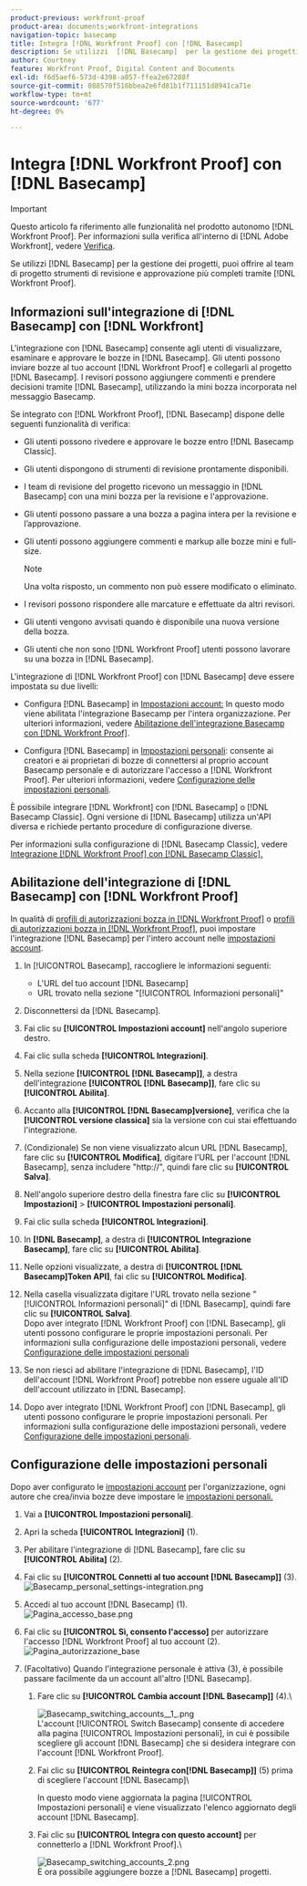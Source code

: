 ```yaml
---
product-previous: workfront-proof
product-area: documents;workfront-integrations
navigation-topic: basecamp
title: Integra [!DNL Workfront Proof] con [!DNL Basecamp]
description: Se utilizzi  [!DNL Basecamp]  per la gestione dei progetti, puoi offrire al team di progetto strumenti di revisione e approvazione più completi utilizzando  [!DNL Workfront Proof].
author: Courtney
feature: Workfront Proof, Digital Content and Documents
exl-id: f6d5aef6-573d-4398-a057-ffea2e67288f
source-git-commit: 088570f516bbea2e6fd81b1f711151d8941ca71e
workflow-type: tm+mt
source-wordcount: '677'
ht-degree: 0%

---
```


# Integra [!DNL Workfront Proof] con [!DNL Basecamp]

>[!IMPORTANT]
>
>Questo articolo fa riferimento alle funzionalità nel prodotto autonomo [!DNL Workfront Proof]. Per informazioni sulla verifica all&#39;interno di [!DNL Adobe Workfront], vedere [Verifica](../../../review-and-approve-work/proofing/proofing.md).

Se utilizzi [!DNL Basecamp] per la gestione dei progetti, puoi offrire al team di progetto strumenti di revisione e approvazione più completi tramite [!DNL Workfront Proof].

## Informazioni sull&#39;integrazione di [!DNL Basecamp] con [!DNL Workfront]

L&#39;integrazione con [!DNL Basecamp] consente agli utenti di visualizzare, esaminare e approvare le bozze in [!DNL Basecamp]. Gli utenti possono inviare bozze al tuo account [!DNL Workfront Proof] e collegarli al progetto [!DNL Basecamp]. I revisori possono aggiungere commenti e prendere decisioni tramite [!DNL Basecamp], utilizzando la mini bozza incorporata nel messaggio Basecamp.

Se integrato con [!DNL Workfront Proof], [!DNL Basecamp] dispone delle seguenti funzionalità di verifica:

* Gli utenti possono rivedere e approvare le bozze entro [!DNL Basecamp Classic].
* Gli utenti dispongono di strumenti di revisione prontamente disponibili.
* I team di revisione del progetto ricevono un messaggio in [!DNL Basecamp] con una mini bozza per la revisione e l&#39;approvazione.
* Gli utenti possono passare a una bozza a pagina intera per la revisione e l’approvazione.
* Gli utenti possono aggiungere commenti e markup alle bozze mini e full-size.

  >[!NOTE]
  >
  >Una volta risposto, un commento non può essere modificato o eliminato.

* I revisori possono rispondere alle marcature e effettuate da altri revisori.
* Gli utenti vengono avvisati quando è disponibile una nuova versione della bozza.
* Gli utenti che non sono [!DNL Workfront Proof] utenti possono lavorare su una bozza in [!DNL Basecamp].

L&#39;integrazione di [!DNL Workfront Proof] con [!DNL Basecamp] deve essere impostata su due livelli:

* Configura [!DNL Basecamp] in [Impostazioni account:](https://support.workfront.com/hc/en-us/sections/115000912147-Account-settings) In questo modo viene abilitata l&#39;integrazione Basecamp per l&#39;intera organizzazione. Per ulteriori informazioni, vedere [Abilitazione dell&#39;integrazione Basecamp con [!DNL Workfront Proof]](#enabling-the-basecamp-integration-with-workfront-proof).

* Configura [!DNL Basecamp] in [Impostazioni personali](https://support.workfront.com/hc/en-us/sections/115000921168-Personal-settings): consente ai creatori e ai proprietari di bozze di connettersi al proprio account Basecamp personale e di autorizzare l&#39;accesso a [!DNL Workfront Proof]. Per ulteriori informazioni, vedere [Configurazione delle impostazioni personali](#configuring-personal-settings).

È possibile integrare [!DNL Workfront] con [!DNL Basecamp] o [!DNL Basecamp Classic]. Ogni versione di [!DNL Basecamp] utilizza un&#39;API diversa e richiede pertanto procedure di configurazione diverse.

Per informazioni sulla configurazione di [!DNL Basecamp Classic], vedere [Integrazione [!DNL Workfront Proof] con [!DNL Basecamp Classic].](https://support.workfront.com/knowledge/articles/115004234707/en-us?brand_id=662728&amp;return_to=%2Fhc%2Fen-us%2Farticles%2F115004234707)

## Abilitazione dell&#39;integrazione di [!DNL Basecamp] con [!DNL Workfront Proof]

In qualità di [profili di autorizzazioni bozza in [!DNL Workfront Proof]](../../../workfront-proof/wp-acct-admin/account-settings/proof-perm-profiles-in-wp.md) o [profili di autorizzazioni bozza in [!DNL Workfront Proof]](../../../workfront-proof/wp-acct-admin/account-settings/proof-perm-profiles-in-wp.md), puoi impostare l&#39;integrazione [!DNL Basecamp] per l&#39;intero account nelle [impostazioni account](https://support.workfront.com/hc/en-us/sections/115000912147-Account-settings).

1. In [!UICONTROL Basecamp], raccogliere le informazioni seguenti:

   * L&#39;URL del tuo account [!DNL Basecamp]
   * URL trovato nella sezione &quot;[!UICONTROL Informazioni personali]&quot;

1. Disconnettersi da [!DNL Basecamp].
1. Fai clic su **[!UICONTROL Impostazioni account]** nell&#39;angolo superiore destro.
1. Fai clic sulla scheda **[!UICONTROL Integrazioni]**.
1. Nella sezione **[!UICONTROL [!DNL Basecamp]]**, a destra dell&#39;integrazione **[!UICONTROL [!DNL Basecamp]]**, fare clic su **[!UICONTROL Abilita]**.

1. Accanto alla **[!UICONTROL [!DNL Basecamp]versione]**, verifica che la **[!UICONTROL versione classica]** sia la versione con cui stai effettuando l&#39;integrazione.

1. (Condizionale) Se non viene visualizzato alcun URL [!DNL Basecamp], fare clic su **[!UICONTROL Modifica]**, digitare l&#39;URL per l&#39;account [!DNL Basecamp], senza includere &quot;http://&quot;, quindi fare clic su **[!UICONTROL Salva]**.

1. Nell&#39;angolo superiore destro della finestra fare clic su **[!UICONTROL Impostazioni]** > **[!UICONTROL Impostazioni personali]**.

1. Fai clic sulla scheda **[!UICONTROL Integrazioni]**.
1. In **[!DNL Basecamp]**, a destra di **[!UICONTROL Integrazione Basecamp]**, fare clic su **[!UICONTROL Abilita]**.

1. Nelle opzioni visualizzate, a destra di **[!UICONTROL [!DNL Basecamp]Token API]**, fai clic su **[!UICONTROL Modifica]**.

1. Nella casella visualizzata digitare l&#39;URL trovato nella sezione &quot;[!UICONTROL Informazioni personali]&quot; di [!DNL Basecamp], quindi fare clic su **[!UICONTROL Salva]**.\
   Dopo aver integrato [!DNL Workfront Proof] con [!DNL Basecamp], gli utenti possono configurare le proprie impostazioni personali. Per informazioni sulla configurazione delle impostazioni personali, vedere [Configurazione delle impostazioni personali](#configuring-personal-settings)

1. Se non riesci ad abilitare l&#39;integrazione di [!DNL Basecamp], l&#39;ID dell&#39;account [!DNL Workfront Proof] potrebbe non essere uguale all&#39;ID dell&#39;account utilizzato in [!DNL Basecamp].
1. Dopo aver integrato [!DNL Workfront Proof] con [!DNL Basecamp], gli utenti possono configurare le proprie impostazioni personali. Per informazioni sulla configurazione delle impostazioni personali, vedere [Configurazione delle impostazioni personali](#configuring-personal-settings).

## Configurazione delle impostazioni personali

Dopo aver configurato le [impostazioni account](https://support.workfront.com/hc/en-us/sections/115000912147-Account-settings) per l&#39;organizzazione, ogni autore che crea/invia bozze deve impostare le [impostazioni personali.](https://support.workfront.com/hc/en-us/sections/115000921168-Personal-settings)

1. Vai a **[!UICONTROL Impostazioni personali**&#x200B;**]**.

1. Apri la scheda **[!UICONTROL Integrazioni]** (1).
1. Per abilitare l&#39;integrazione di [!DNL Basecamp], fare clic su **[!UICONTROL Abilita]** (2).
1. Fai clic su **[!UICONTROL Connetti al tuo account [!DNL Basecamp]]** (3).\
   ![Basecamp_personal_settings-integration.png](assets/basecamp-personal-settings-integration-350x174.png)

1. Accedi al tuo account [!DNL Basecamp] (1).\
   ![Pagina_accesso_base.png](assets/basecamp-login-page-350x107.png)

1. Fai clic su **[!UICONTROL Sì, consento l&#39;accesso]** per autorizzare l&#39;accesso [!DNL Workfront Proof] al tuo account (2).\
   ![Pagina_autorizzazione_base](assets/basecamp-authorization-page-350x173.png)

1. (Facoltativo) Quando l&#39;integrazione personale è attiva (3), è possibile passare facilmente da un account all&#39;altro [!DNL Basecamp].

   1. Fare clic su **[!UICONTROL Cambia account [!DNL Basecamp]]** (4).\

      ![Basecamp_switching_accounts__1_.png](assets/basecamp-switching-accounts--1--350x179.png)\
      L&#39;account [!UICONTROL Switch Basecamp] consente di accedere alla pagina [!UICONTROL Impostazioni personali], in cui è possibile scegliere gli account [!DNL Basecamp] che si desidera integrare con l&#39;account [!DNL Workfront Proof].

   1. Fai clic su **[!UICONTROL Reintegra con[!DNL Basecamp]]** (5) prima di scegliere l&#39;account [!DNL Basecamp]\

      In questo modo viene aggiornata la pagina [!UICONTROL Impostazioni personali] e viene visualizzato l&#39;elenco aggiornato degli account [!DNL Basecamp].

   1. Fai clic su **[!UICONTROL Integra con questo account]** per connetterlo a [!DNL Workfront Proof].\

      ![Basecamp_switching_accounts_2.png](assets/basecamp-switching-accounts-2-350x138.png)\
      È ora possibile aggiungere bozze a [!DNL Basecamp] progetti.
